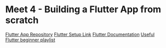 # Meet 4 - Building a Flutter App from scratch

<!-- [Link to recording]() -->
[Flutter App Repository](https://github.com/ssncodingclub/BMI_Calculator)
  [Flutter Setup Link]( https://docs.flutter.dev/get-started/install)
  [Flutter Documentation](https://docs.flutter.dev/)
  [Useful Flutter beginner playlist](https://youtube.com/playlist?list=PL4cUxeGkcC9jLYyp2Aoh6hcWuxFDX6PBJ)
